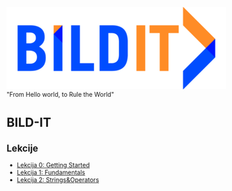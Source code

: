 ![Alt text](./banner.png?raw=true 'BILD-IT')
"From Hello world, to Rule the World"

# BILD-IT

## Lekcije

- [Lekcija 0: Getting Started](https://github.com/dotundefined/bild-it-lekcije-js/tree/master/lekcija_0%20-%20Getting%20Started)
- [Lekcija 1: Fundamentals](https://github.com/dotundefined/bild-it-lekcije-js/tree/master/lekcija_1%20-%20JS%20Fundamentals)
- [Lekcija 2: Strings&Operators](https://github.com/dotundefined/bild-it-lekcije-js/tree/master/lekcija_2%20-%20Strings%26Operators)
